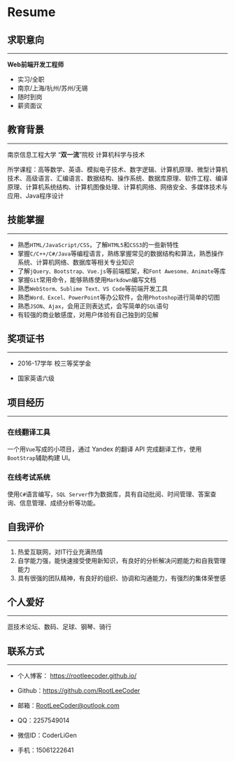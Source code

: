 # Resume

## 求职意向

---

**Web前端开发工程师**

- 实习/全职
- 南京/上海/杭州/苏州/无锡
- 随时到岗
- 薪资面议


## 教育背景

---

南京信息工程大学		“**双一流**”院校		计算机科学与技术

所学课程：高等数学、英语、模拟电子技术、数字逻辑、计算机原理、微型计算机技术、高级语言、汇编语言、数据结构、操作系统、数据库原理、软件工程、编译原理、计算机系统结构、计算机图像处理、计算机网络、网络安全、多媒体技术与应用、Java程序设计



## 技能掌握

---

- 熟悉`HTML/JavaScript/CSS`，了解`HTML5`和`CSS3`的一些新特性
- 掌握`C/C++/C#/Java`等编程语言，熟练掌握常见的数据结构和算法，熟悉操作系统、计算机网络、数据库等相关专业知识
- 了解`jQuery、Bootstrap、Vue.js`等前端框架，和`Font Awesome、Animate`等库
- 掌握`Git`常用命令，能够熟练使用`Markdown`编写文档
- 熟悉`WebStorm、Sublime Text、VS Code`等前端开发工具
- 熟悉`Word、Excel、PowerPoint`等办公软件，会用`Photoshop`进行简单的切图
- 熟悉`JSON`、`Ajax`，会用正则表达式，会写简单的`SQL`语句
- 有较强的商业敏感度，对用户体验有自己独到的见解



## 奖项证书

---

- 2016-17学年 校三等奖学金

- 国家英语六级



## 项目经历

---

### 在线翻译工具

一个用`Vue`写成的小项目，通过 Yandex 的翻译 API 完成翻译工作，使用`BootStrap`辅助构建 UI。

### 在线考试系统

使用`C#`语言编写，`SQL Server`作为数据库，具有自动批阅、时间管理、答案查询、信息管理、成绩分析等功能。



## 自我评价

---

1. 热爱互联网，对IT行业充满热情
2. 自学能力强，能快速接受使用新知识，有良好的分析解决问题能力和自我管理能力
3. 具有很强的团队精神，有良好的组织、协调和沟通能力，有强烈的集体荣誉感



## 个人爱好

---

逛技术论坛、数码、足球、钢琴、骑行



## 联系方式

---

- 个人博客： https://rootleecoder.github.io/

- Github：https://github.com/RootLeeCoder

- 邮箱：RootLeeCoder@outlook.com

- QQ：2257549014

- 微信ID：CoderLiGen

- 手机：15061222641

